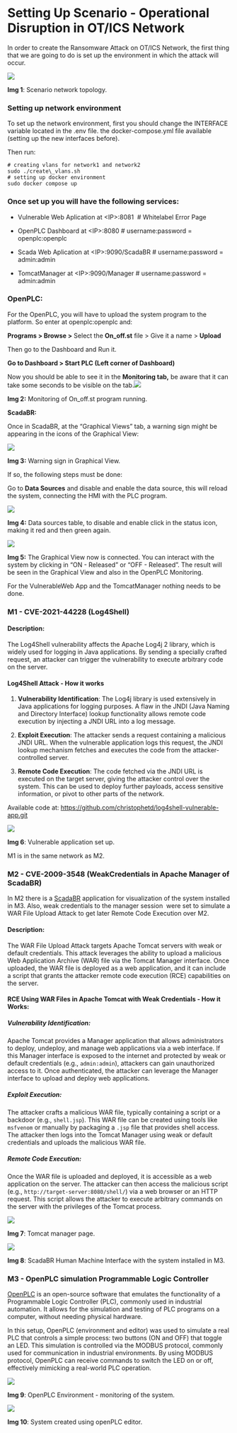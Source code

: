 # Setting Up Scenario - Operational Disruption in OT/ICS Network

In order to create the Ransomware Attack on OT/ICS Network, the first thing that we are going to do is set up the environment in which the attack will occur. 

![](https://lh7-rt.googleusercontent.com/docsz/AD_4nXfZeXnsPO-eepvSEfmZoJWTHtoupgzmZpGrs6Ovt6iCZnC8Xa0Qqr1SRz6Hr67Qzj0VCsouUTkICOAPfRi9tmVFQ47-A_YhsJc1YHhBzA5UUtcWmYR_lCztiAgC6oc9hb9H0OTcTExPTKXx_f1ICfp_OzrN?key=ZVE4yllmhIbKOidz4k1V_g)

**Img 1**: Scenario network topology.


### **Setting up network environment**

To set up the network environment, first you should change the INTERFACE variable located in the .env file. the docker-compose.yml file available (setting up the new interfaces before).

Then run:
```
# creating vlans for network1 and network2
sudo ./create\_vlans.sh
# setting up docker environment
sudo docker compose up
```


### **Once set up you will have the following services:**

- Vulnerable Web Aplication at \<IP>:8081  # Whitelabel Error Page

* OpenPLC Dashboard at \<IP>:8080 # username:password = openplc:openplc

* Scada Web Aplication at \<IP>:9090/ScadaBR # username:password = admin:admin

* TomcatManager at \<IP>:9090/Manager # username:password = admin:admin


### **OpenPLC:**

For the OpenPLC, you will have to upload the system program to the platform. So enter at openplc:openplc and:

**Programs > Browse >** Select the **On\_off.st** file > Give it a name > **Upload**

Then go to the Dashboard and Run it.

**Go to Dashboard > Start PLC (Left corner of Dashboard)**

Now you should be able to see it in the **Monitoring tab,** be aware that it can take some seconds to be visible on the tab.![](https://lh7-rt.googleusercontent.com/docsz/AD_4nXcMEMYa-mq4n05ATBqIZrDSxezq6i6tzEz7hRoz-tzCq4dA-jKHEmoNww1tqDhovrpFS4xqAYodvrjjdmY7JUan7DLr6RC4vCcFyO9hkvFAo5BM_A6wAJtloeOP_Ck7UbnFnKVffXrwM096zHneL8O4CjGO?key=ZVE4yllmhIbKOidz4k1V_g)

**Img 2:** Monitoring of On\_off.st program running.

**ScadaBR:**

Once in ScadaBR, at the “Graphical Views” tab, a warning sign might be appearing in the icons of the Graphical View:

![](https://lh7-rt.googleusercontent.com/docsz/AD_4nXfSW6vnR3jUlgsj4usQJcpkDJ41nkKcWto_1wsGit0KpzZ27XbATvC8lJP2004L3f94zP1T18FTjW-q_THyHYF0Y7UaaHv5EBNfpsv0ZNe997TDCh8ThRrRT2MeNYJCyTzNV9RnUp5uxVPQiaukMhcbizvi?key=ZVE4yllmhIbKOidz4k1V_g)

**Img 3:** Warning sign in Graphical View.

If so, the following steps must be done:

Go to **Data Sources** and disable and enable the data source, this will reload the system, connecting the HMI with the PLC program.

![](https://lh7-rt.googleusercontent.com/docsz/AD_4nXe1C2lTl-NkwbV42Ae9q41LH3SPvjltNOkwcCganDQrtAtkAHTvY2hlep5Qb2TDh99ucInNuv6FuUceg-hswDhsqA_YqTBL-Lhfxhg8Ey4WLOd_XAHOMh9fwWI1vEyvg3B7yWRF34RkT_xGcUTjucGRhN0?key=ZVE4yllmhIbKOidz4k1V_g)

**Img 4:** Data sources table, to disable and enable click in the status icon, making it red and then green again.

![](https://lh7-rt.googleusercontent.com/docsz/AD_4nXeGN2d1ZLXYwxpBjMV3ZR03anSoBmzcELIyI0nrB5SKMEMVbxmryroN1aVjFAiHQf7kUkX5QzxDybHue5QzDCqCD4pjrIoo-dDH2wnn4fD2kdGTCJqXSJylddQI8XgflfSGkSciIFdeGIsZ5qAOTG4OGU31?key=ZVE4yllmhIbKOidz4k1V_g)

**Img 5:** The Graphical View now is connected. You can interact with the system by clicking in “ON - Released” or “OFF - Released”. The result will be seen in the Graphical View and also in the OpenPLC Monitoring.

For the VulnerableWeb App and the TomcatManager nothing needs to be done.


### **M1 - CVE-2021-44228 (Log4Shell)**

#### **Description:**

The Log4Shell vulnerability affects the Apache Log4j 2 library, which is widely used for logging in Java applications. By sending a specially crafted request, an attacker can trigger the vulnerability to execute arbitrary code on the server.


#### Log4Shell Attack - How it works

1. **Vulnerability Identification**: The Log4j library is used extensively in Java applications for logging purposes. A flaw in the JNDI (Java Naming and Directory Interface) lookup functionality allows remote code execution by injecting a JNDI URL into a log message.

2. **Exploit Execution**: The attacker sends a request containing a malicious JNDI URL. When the vulnerable application logs this request, the JNDI lookup mechanism fetches and executes the code from the attacker-controlled server.

3. **Remote Code Execution**: The code fetched via the JNDI URL is executed on the target server, giving the attacker control over the system. This can be used to deploy further payloads, access sensitive information, or pivot to other parts of the network.

Available code at: <https://github.com/christophetd/log4shell-vulnerable-app.git> 

![](https://lh7-rt.googleusercontent.com/docsz/AD_4nXfvdGhPV3kqMM_DToL7uCWKchUZ5xlOuEbjC7x-5WyIuAvHrWEhvYNcMYXeGTaiycXN8P4qccazqQexuCgVsTvTdQNve04lECISSImc81rvhAbxdBSkzA01hif3O5gb0glv6CmiVk95NHhfY9LQe1_Q1zrR?key=ZVE4yllmhIbKOidz4k1V_g)

**Img 6**: Vulnerable application set up.

M1 is in the same network as M2.


### **M2 - CVE-2009-3548 (WeakCredentials in Apache Manager of ScadaBR)**

In M2 there is a [ScadaBR](https://www.scadabr.com.br/) application for visualization of the system installed in M3. Also, weak credentials to the manager session  were set to simulate a WAR File Upload Attack to get later Remote Code Execution over M2.


#### **Description:**

The WAR File Upload Attack targets Apache Tomcat servers with weak or default credentials. This attack leverages the ability to upload a malicious Web Application Archive (WAR) file via the Tomcat Manager interface. Once uploaded, the WAR file is deployed as a web application, and it can include a script that grants the attacker remote code execution (RCE) capabilities on the server.


#### **RCE Using WAR Files in Apache Tomcat with Weak Credentials - How it Works:**

##### Vulnerability Identification:

Apache Tomcat provides a Manager application that allows administrators to deploy, undeploy, and manage web applications via a web interface. If this Manager interface is exposed to the internet and protected by weak or default credentials (e.g., `admin:admin`), attackers can gain unauthorized access to it. Once authenticated, the attacker can leverage the Manager interface to upload and deploy web applications.


##### Exploit Execution:

The attacker crafts a malicious WAR file, typically containing a script or a backdoor (e.g., `shell.jsp`). This WAR file can be created using tools like `msfvenom` or manually by packaging a `.jsp` file that provides shell access. The attacker then logs into the Tomcat Manager using weak or default credentials and uploads the malicious WAR file.


##### Remote Code Execution:

Once the WAR file is uploaded and deployed, it is accessible as a web application on the server. The attacker can then access the malicious script (e.g., `http://target-server:8080/shell/`) via a web browser or an HTTP request. This script allows the attacker to execute arbitrary commands on the server with the privileges of the Tomcat process.

![](https://lh7-rt.googleusercontent.com/docsz/AD_4nXdxXHCPKU6Qgei0zYi5Kt5qvIL9TVNK5m1sERbgBzpUhgmzbO-giZWlzEXEH4TSFXuwh_QNKTdy186qwle5V-992PP-yTP4jaTHz1zkL3OlSiZin4tPxQFGvlB1FvnQ0xdv8z3GMm28eIkM9pCionG366vu?key=ZVE4yllmhIbKOidz4k1V_g)

**Img 7**: Tomcat manager page.

![](https://lh7-rt.googleusercontent.com/docsz/AD_4nXdWmasRN9D0yZwuO040pp8hJ3AxxSRoBXyOTPffCve1HjH_6lIvQOz5Rzp8GIpnC4jq37q59g-FSl8J9wRO_sSC_I79iR16g5SIcKDgtP3xZma9opzLX_VxZPveIgXI8R6KWR9t5eRFqHx6VAwRLlznSIk?key=ZVE4yllmhIbKOidz4k1V_g)

**Img 8**: ScadaBR Human Machine Interface with the system installed in M3.


### **M3 - OpenPLC simulation Programmable Logic Controller** 

[OpenPLC](https://autonomylogic.com/) is an open-source software that emulates the functionality of a Programmable Logic Controller (PLC), commonly used in industrial automation. It allows for the simulation and testing of PLC programs on a computer, without needing physical hardware.

In this setup, OpenPLC (environment and editor) was used to simulate a real PLC that controls a simple process: two buttons (ON and OFF) that toggle an LED. This simulation is controlled via the MODBUS protocol, commonly used for communication in industrial environments. By using MODBUS protocol, OpenPLC can receive commands to switch the LED on or off, effectively mimicking a real-world PLC operation.

![](https://lh7-rt.googleusercontent.com/docsz/AD_4nXcbsT2koVdQ-Gl3kbpQvuGPCXtCa37hTSC0-qE8jTSBWRcijW7GmXOzXv-b-8Vg6Op0v4KMibtJhh7JlvVOfbPEEdMkKCaMv-LO3SHXXpYBMQMD6tSkBFiicZhDirCKBSVqeGfIj9JUBRu3AIeFUw8zt7s?key=ZVE4yllmhIbKOidz4k1V_g)

**Img 9**: OpenPLC Environment - monitoring of the system.

![](https://lh7-rt.googleusercontent.com/docsz/AD_4nXeV2FW9bVmZLa2JXCsPUkMHJSMkLi6jk-8aWAB8h8qjwd5lYK4vdN2QkyryExyhwb8lA1mg9ntBAhtxmOMRhOwLNhE1nv9QFtlOPTJF2HTFWJxhwK3-0Dngm3dHqfYRn7O0Y4kk2J7Ddv91cq2PF6xb5Yc?key=ZVE4yllmhIbKOidz4k1V_g)

**Img 10**: System created using openPLC editor.
